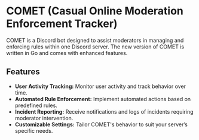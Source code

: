 # COMET (Casual Online Moderation Enforcement Tracker)

COMET is a Discord bot designed to assist moderators in managing and enforcing rules within one Discord server. The new version of COMET is written in Go and comes with enhanced features.
## Features

- **User Activity Tracking:** Monitor user activity and track behavior over time.
- **Automated Rule Enforcement:** Implement automated actions based on predefined rules.
- **Incident Reporting:** Receive notifications and logs of incidents requiring moderator intervention.
- **Customizable Settings:** Tailor COMET's behavior to suit your server’s specific needs.


